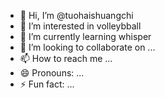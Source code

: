 - 👋 Hi, I’m @tuohaishuangchi
- 👀 I’m interested in volleybball
- 🌱 I’m currently learning whisper
- 💞️ I’m looking to collaborate on ...
- 📫 How to reach me ...
- 😄 Pronouns: ...
- ⚡ Fun fact: ...

<!---
tuohaishuangchi/tuohaishuangchi is a ✨ special ✨ repository because its `README.md` (this file) appears on your GitHub profile.
You can click the Preview link to take a look at your changes.
--->
